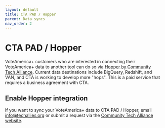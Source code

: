 ```yaml
---
layout: default
title: CTA PAD / Hopper
parent: Data syncs
nav_order: 2
---
```


# CTA PAD / Hopper

VoteAmerica+ customers who are interested in connecting their VoteAmerica+ data to another tool can do so 
via [Hopper by Community Tech Alliance](https://communitytechalliance.org/hopper). Current data destinations
include BigQuery, Redshift, and VAN, and CTA is working to develop more "hops". This is a paid service that
requires a business agreement with CTA.

## Enable Hopper integration

If you want to sync your VoteAmerica+ data to CTA PAD / Hopper, email [info@techallies.org](mailto:info@techallies.org)
or submit a request via the [Community Tech Alliance website](https://communitytechalliance.org/get-hopping).
